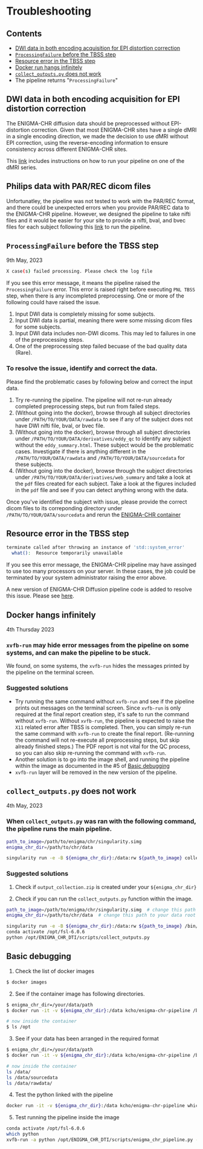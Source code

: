 # Troubleshooting

## Contents
- [DWI data in both encoding acquisition for EPI distortion correction](https://github.com/kcho/ENIGMA_CHR_DTI/blob/main/troubleshooting.md#dwi-data-in-both-encoding-acquisition-for-epi-distortion-correction)
- [`ProcessingFailure` before the TBSS step](https://github.com/kcho/ENIGMA_CHR_DTI/blob/main/troubleshooting.md#philips-data-with-parrec-dicom-files)
- [Resource error in the TBSS step](https://github.com/kcho/ENIGMA_CHR_DTI/blob/main/troubleshooting.md#resource-error-in-the-tbss-step)
- [Docker run hangs infinitely](https://github.com/kcho/ENIGMA_CHR_DTI/blob/main/troubleshooting.md#docker-hangs-infinitely)
- [`collect_outputs.py` does not work](https://github.com/kcho/ENIGMA_CHR_DTI/blob/main/troubleshooting.md#collect_outputspy-does-not-work)
- The pipeline returns "`ProcessingFailure`"


## DWI data in both encoding acquisition for EPI distortion correction

The ENIGMA-CHR diffusion data should be preprocessed without EPI-distortion correction. Given that most ENIGMA-CHR sites have a single dMRI in a single encoding direction, we made the decision to use dMRI without EPI correction, using the reverse-encoding information to ensure consistency across different ENIGMA-CHR sites.
 
This [link](https://github.com/kcho/ENIGMA_CHR_DTI/blob/kcho/reverse_encoding_DWI/docs/reverse_encoding_dwi.md) includes instructions on how to run your pipeline on one of the dMRI series.


## Philips data with PAR/REC dicom files

Unfortunatley, the pipeline was not tested to work with the PAR/REC format, and there could be unexpected errors when you provide PAR/REC data to the ENIGMA-CHR pipeline. However, we designed the pipeline to take nifti files and it would be easier for your site to provide a nifti, bval, and bvec files for each subject following this [link](https://github.com/kcho/ENIGMA_CHR_DTI/blob/main/nifti_input.md) to run the pipeline.



## `ProcessingFailure` before the TBSS step

9th May, 2023


```sh
X case(s) failed processing. Please check the log file
```

If you see this error message, it means the pipeline raised the `ProcessingFailure` error. This error is raised right before executing `PNL TBSS` step, when there is any incompleted preprocessing. One or more of the following could have raised the issue.

1. Input DWI data is completely missing for some subjects.
2. Input DWI data is partial, meaning there were some missing dicom files for some subjects.
3. Input DWI data includes non-DWI dicoms. This may led to failures in one of the preprocessing steps.
4. One of the preprocessing step failed becuase of the bad quality data (Rare).


### To resolve the issue, identify and correct the data.

Please find the problematic cases by following below and correct the input data.

1. Try re-running the pipeline. The pipeline will not re-run already completed preprocessing steps, but run from failed steps.
2. (Without going into the docker), browse through all subject directories under `/PATH/TO/YOUR/DATA/rawdata` to see if any of the subject does not have DWI nifti file, bval, or bvec file.
3. (Without going into the docker), browse through all subject directories under `/PATH/TO/YOUR/DATA/derivatives/eddy_qc` to identify any subject without the `eddy_summary.html`. These subject would be the problematic cases. Investigate if there is anything different in the `/PATH/TO/YOUR/DATA/rawdata` and `/PATH/TO/YOUR/DATA/sourcedata` for these subjects.
4. (Without going into the docker), browse through the subject directories under `/PATH/TO/YOUR/DATA/derivatives/web_summary` and take a look at the `pdf` files created for each subject. Take a look at the figures included in the `pdf` file and see if you can detect anything wrong with the data.


Once you've identified the subject with issue, please provide the correct dicom files to its correponding directory under `/PATH/TO/YOUR/DATA/sourcedata` and rerun the [ENIGMA-CHR container](https://github.com/kcho/ENIGMA_CHR_DTI#running-the-enigma-chr-dti-pipeline)


## Resource error in the TBSS step

```sh
terminate called after throwing an instance of 'std::system_error'
  what():  Resource temporarily unavailable
```

If you see this error message, the ENIGMA-CHR pipeline may have assinged to use too many processors on your server. In these cases, the job could be terminated by your system administrator raising the error above.

A new version of ENIGMA-CHR Diffusion pipeline code is added to resolve this issue. Please see [here](https://github.com/kcho/ENIGMA_CHR_DTI/blob/main/docs/nproc_error.md).


## Docker hangs infinitely

4th Thursday 2023

### `xvfb-run` may hide error messages from the pipeline on some systems, and can make the pipeline to be stuck.

We found, on some systems, the `xvfb-run` hides the messages printed by the pipeline on the terminal screen.

### Suggested solutions

- Try running the same command without `xvfb-run` and see if the pipeline prints out messages on the terminal screen. Since `xvfb-run` is only required at the final report creation step, it's safe to run the command without `xvfb-run`. Without `xvfb-run`, the pipeline is expected to raise the `X11` related error after TBSS is completed. Then, you can simply re-run the same command with `xvfb-run` to create the final report. (Re-running the command will not re-execute all preprocessing steps, but skip already finished steps.) The PDF report is not vital for the QC process, so you can also skip re-running the command with `xvfb-run`.
- Another solution is to go into the image shell, and running the pipeline within the image as documented in the #5 of [Basic debugging](https://github.com/kcho/ENIGMA_CHR_DTI/blob/main/troubleshooting.md#basic-debugging)
- `xvfb-run` layer will be removed in the new version of the pipeline.


## `collect_outputs.py` does not work

4th May, 2023

### When `collect_outputs.py` was ran with the following command, the pipeline runs the main pipeline.

```sh
path_to_image=/path/to/enigma/chr/singularity.simg
enigma_chr_dir=/path/to/chr/data

singularity run -e -B ${enigma_chr_dir}:/data:rw ${path_to_image} collect_outputs.py
```

### Suggested solutions

1. Check if `output_collection.zip` is created under your `${enigma_chr_dir}`

2. Check if you can run the `collect_outputs.py` function within the image.

```sh
path_to_image=/path/to/enigma/chr/singularity.simg  # change this path to the singularity image path in your system
enigma_chr_dir=/path/to/chr/data  # change this path to your data root in your system

singularity run -e -B ${enigma_chr_dir}:/data:rw ${path_to_image} /bin/bash
conda activate /opt/fsl-6.0.6
python /opt/ENIGMA_CHR_DTI/scripts/collect_outputs.py
```


## Basic debugging

1. Check the list of docker images

```sh
$ docker images
```

2. See if the container image has following directories.

```sh
$ enigma_chr_dir=/your/data/path
$ docker run -it -v ${enigma_chr_dir}:/data kcho/enigma-chr-pipeline /bin/bash

# now inside the container
$ ls /opt
```


3. See if your data has been arranged in the required format

```sh
$ enigma_chr_dir=/your/data/path
$ docker run -it -v ${enigma_chr_dir}:/data kcho/enigma-chr-pipeline /bin/bash

# now inside the container
ls /data/
ls /data/sourcedata
ls /data/rawdata/
```


4. Test the python linked with the pipeline

```sh
docker run -it -v ${enigma_chr_dir}:/data kcho/enigma-chr-pipeline which python
```

5. Test running the pipeline inside the image

```sh
conda activate /opt/fsl-6.0.6
which python
xvfb-run -a python /opt/ENIGMA_CHR_DTI/scripts/enigma_chr_pipeline.py -b /data
```



